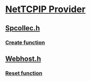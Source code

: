 # [NetTCPIP Provider](index.md)
## [Spcollec.h](../spcollec/index.md)
### [Create function](../spcollec/nf-spcollec-cspplex-create~r2.md)
## [Webhost.h](../webhost/index.md)
### [Reset function](../webhost/nf-webhost-iappdomaininfoenum-reset.md)
